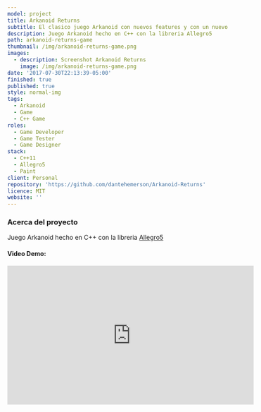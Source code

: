 ```yaml
---
model: project
title: Arkanoid Returns
subtitle: El clasico juego Arkanoid con nuevos features y con un nuevo diseño.
description: Juego Arkanoid hecho en C++ con la libreria Allegro5
path: arkanoid-returns-game
thumbnail: /img/arkanoid-returns-game.png
images:
  - description: Screenshot Arkanoid Returns
    image: /img/arkanoid-returns-game.png
date: '2017-07-30T22:13:39-05:00'
finished: true
published: true
style: normal-img
tags:
  - Arkanoid
  - Game
  - C++ Game
roles:
  - Game Developer
  - Game Tester
  - Game Designer
stack:
  - C++11
  - Allegro5
  - Paint
client: Personal
repository: 'https://github.com/dantehemerson/Arkanoid-Returns'
licence: MIT
website: ''
---
```

### Acerca del proyecto
Juego Arkanoid hecho en C++ con la libreria [Allegro5](https://liballeg.org/)

#### Video Demo:

<iframe width="560" height="315" src="https://www.youtube.com/embed/eWJqrwlSuI0?rel=0&amp;showinfo=0" frameborder="0" allow="autoplay; encrypted-media" allowfullscreen></iframe>
